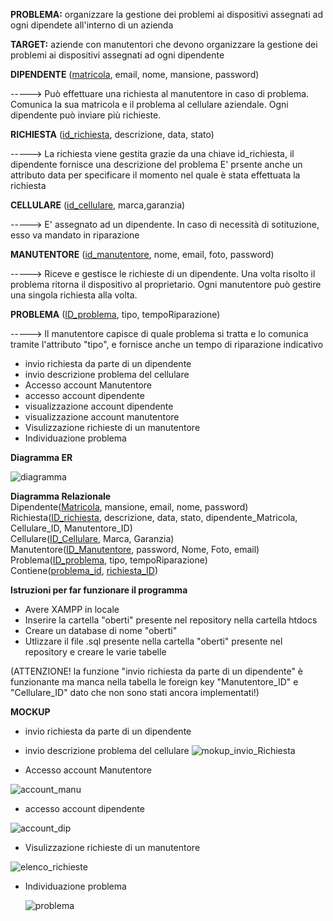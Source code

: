 **PROBLEMA:**
organizzare la gestione dei problemi ai dispositivi assegnati ad ogni dipendete all'interno di un azienda 

**TARGET:**
aziende con manutentori  che devono organizzare la gestione dei problemi ai dispositivi assegnati ad ogni dipendente


**DIPENDENTE**
(<ins>matricola</ins>, email, nome, mansione, password)

-----> Può effettuare una richiesta al manutentore in caso di problema.
       Comunica la sua matricola e  il problema al cellulare aziendale.
       Ogni dipendente può inviare più richieste.
       
**RICHIESTA**
(<ins>id_richiesta</ins>, descrizione, data, stato)

-----> La richiesta viene gestita grazie da una chiave id_richiesta, il dipendente fornisce una descrizione del problema 
       E' prsente anche un attributo data per specificare il momento nel quale è stata effettuata la richiesta
       
**CELLULARE**
(<ins>id_cellulare</ins>, marca,garanzia)

----->  E' assegnato ad un dipendente. In caso di necessità di sotituzione, esso va mandato in riparazione

**MANUTENTORE**
(<ins>id_manutentore</ins>, nome, email, foto, password)

----->  Riceve e gestisce le richieste di un dipendente. Una volta risolto il problema ritorna il dispositivo al proprietario.
        Ogni manutentore può gestire una singola richiesta alla volta.

**PROBLEMA**
(<ins>ID_problema</ins>, tipo, tempoRiparazione)

-----> Il manutentore capisce di quale problema si tratta e lo comunica tramite l'attributo "tipo", e fornisce anche un tempo di riparazione 
       indicativo

- invio richiesta da parte di un dipendente
- invio descrizione problema del cellulare
- Accesso account Manutentore
- accesso account dipendente
- visualizzazione account dipendente
- visualizzazione account manutentore
- Visulizzazione richieste di un manutentore
- Individuazione problema


**Diagramma ER**

![diagramma](https://github.com/ObertiFabio/assistenzaTelefoni/assets/101709153/116f37ac-caee-4896-a571-01fc445ecf40)




**Diagramma Relazionale**<br>
Dipendente(<ins>Matricola</ins>, mansione, email, nome, password)<br>
Richiesta(<ins>ID_richiesta</ins>, descrizione, data, stato, dipendente_Matricola, Cellulare_ID, Manutentore_ID)<br>
Cellulare(<ins>ID_Cellulare</ins>, Marca, Garanzia)<br>
Manutentore(<ins>ID_Manutentore</ins>, password, Nome, Foto, email)<br>
Problema(<ins>ID_problema</ins>, tipo, tempoRiparazione)<br>
Contiene(<ins>problema_id</ins>, <ins>richiesta_ID</ins>)<br>

**Istruzioni per far funzionare il programma**
- Avere XAMPP in locale
- Inserire la cartella "oberti" presente nel repository nella cartella htdocs
- Creare un database di nome "oberti"
- Utlizzare il file .sql presente nella cartella "oberti" presente nel repository e creare le varie tabelle
  
(ATTENZIONE! la funzione "invio richiesta da parte di un dipendente" è funzionante ma manca nella tabella le foreign key "Manutentore_ID" e "Cellulare_ID" dato che non sono stati ancora implementati!)

**MOCKUP**
- invio richiesta da parte di un dipendente
- invio descrizione problema del cellulare
![mokup_invio_Richiesta](https://github.com/ObertiFabio/assistenzaTelefoni/assets/101709153/a5df0d14-0248-44ca-b59d-085c61040692)

- Accesso account Manutentore

![account_manu](https://github.com/ObertiFabio/assistenzaTelefoni/assets/101709153/eba1c1b1-f396-44f4-8528-e8cef579c067)

- accesso account dipendente
  
![account_dip](https://github.com/ObertiFabio/assistenzaTelefoni/assets/101709153/61fe4b1b-7bdb-48ad-a124-bea73aaf2b6a)


- Visulizzazione richieste di un manutentore
 
![elenco_richieste](https://github.com/ObertiFabio/assistenzaTelefoni/assets/101709153/0c5f0d5e-0ae0-4473-9627-05907aa9e3f7)


- Individuazione problema

  ![problema](https://github.com/ObertiFabio/assistenzaTelefoni/assets/101709153/cf5917b3-aa9c-4bc1-9667-c18c2bfbf260)


